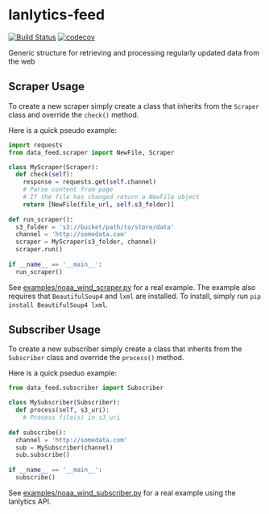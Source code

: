 # lanlytics-feed
[![Build Status](https://ci.lanlytics.com/nisac/lanlytics-feed.svg?token=RmFwLDimUxzrPXXq8Kti&branch=master)](https://ci.lanlytics.com/nisac/lanlytics-feed) 
[![codecov](https://cov.lanlytics.com/ghe/nisac/lanlytics-feed/branch/master/graph/badge.svg)](https://cov.lanlytics.com/ghe/nisac/lanlytics-feed)

Generic structure for retrieving and processing regularly updated data from the web 

## Scraper Usage
To create a new scraper simply create a class that inherits from the `Scraper` class 
and override the `check()` method.

Here is a quick pseudo example:

```python
import requests
from data_feed.scraper import NewFile, Scraper

class MyScraper(Scraper):
  def check(self):
    response = requests.get(self.channel)
    # Parse content from page 
    # If the file has changed return a NewFile object
    return [NewFile(file_url, self.s3_folder)]
    
def run_scraper():
  s3_folder = 's3://bucket/path/to/store/data'
  channel = 'http://somedata.com'
  scraper = MyScraper(s3_folder, channel)
  scraper.run()
  
if __name__ == '__main__':
  run_scraper()
```

See [examples/noaa_wind_scraper.py](noaa_wind_scraper.py) for a real example. The example
also requires that `BeautifulSoup4` and `lxml` are installed. To install, simply
run `pip install BeautifulSoup4 lxml`.

## Subscriber Usage
To create a new subscriber simply create a class that inherits from the `Subscriber` 
class and override the `process()` method.

Here is a quick pseduo example:

```python
from data_feed.subscriber import Subscriber

class MySubscriber(Subscriber):
  def process(self, s3_uri):
    # Process file(s) in s3_uri
    
def subscribe():
  channel = 'http://somedata.com'
  sub = MySubscriber(channel)
  sub.subscribe()
  
if __name__ == '__main__':
  subscribe()
```
  
See [examples/noaa_wind_subscriber.py](noaa_wind_subscriber.py) for a real example using the 
lanlytics API.
